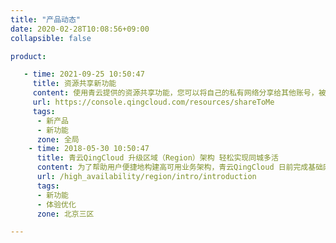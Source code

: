 ```yaml
---
title: "产品动态"
date: 2020-02-28T10:08:56+09:00
collapsible: false

product:

   - time: 2021-09-25 10:50:47
     title: 资源共享新功能
     content: 使用青云提供的资源共享功能，您可以将自己的私有网络分享给其他账号，被分享者可以在您分享的私有网络中创建资源， 或者将已有的资源加入您的私有网络中。
     url: https://console.qingcloud.com/resources/shareToMe
     tags:
      - 新产品
      - 新功能
      zone: 全局
    - time: 2018-05-30 10:50:47
      title: 青云QingCloud 升级区域（Region）架构 轻松实现同城多活
      content: 为了帮助用户便捷地构建高可用业务架构，青云QingCloud 日前完成基础网络架构的升级，企业用户无需搭建隧道服务，即可实现区域（Region）内各可用区之间的高速互联），满足企业对业务系统高可用的需求。目前，在青云公有云北京3区的可用区之间，企业用户可以通过区域内的网络与应用服务，快速实现业务的多可用区部署，轻松构建多活及灾备业务架构。
      url: /high_availability/region/intro/introduction
      tags:
      - 新功能
      - 体验优化
      zone: 北京三区

---
```


<!-- 设置上述参数可生成产品动态页  -->
